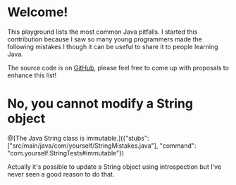 # Welcome!

This playground lists the most common Java pitfalls. I started this contribution because I saw so many young programmers made the following mistakes I though it can be useful to share it to people learning Java.

The source code is on [GitHub](https://github.com), please feel free to come up with proposals to enhance this list!

# No, you cannot modify a String object
@[The Java String class is immutable.]({"stubs": ["src/main/java/com/yourself/StringMistakes.java"], "command": "com.yourself.StringTests#immutable"})

Actually it's possible to update a String object using introspection but I've never seen a good reason to do that.